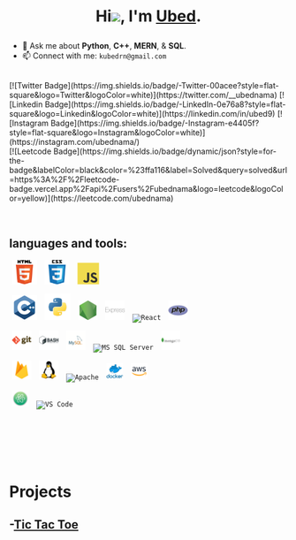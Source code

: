 # <p style="text-align: center;"> Hi<img src="https://raw.githubusercontent.com/iampavangandhi/iampavangandhi/master/gifs/Hi.gif" width="30px">, I'm [Ubed](https://www.linkedin.com/in/ubed9).</p>


- 💬 Ask me about **Python**, **C++**, **MERN**, & **SQL**.
- 📫 Connect with me: `kubedrn@gmail.com`<br>
<br>
[![Twitter Badge](https://img.shields.io/badge/-Twitter-00acee?style=flat-square&logo=Twitter&logoColor=white)](https://twitter.com/__ubednama)
[![Linkedin Badge](https://img.shields.io/badge/-LinkedIn-0e76a8?style=flat-square&logo=Linkedin&logoColor=white)](https://linkedin.com/in/ubed9)
[![Instagram Badge](https://img.shields.io/badge/-Instagram-e4405f?style=flat-square&logo=Instagram&logoColor=white)](https://instagram.com/ubednama/)<br>
[![Leetcode Badge](https://img.shields.io/badge/dynamic/json?style=for-the-badge&labelColor=black&color=%23ffa116&label=Solved&query=solved&url=https%3A%2F%2Fleetcode-badge.vercel.app%2Fapi%2Fusers%2Fubednama&logo=leetcode&logoColor=yellow)](https://leetcode.com/ubednama)


<!-- <a href="https://www.fiverr.com/">
  <img align="left" alt="Ubed's Fiverr" width="22px" src="https://avatars.githubusercontent.com/u/807499?s=200&v=4" /> -->

<!-- <a href="https://www.hackerearth.com/@preethamb97">
  <img align="left" alt="Ubed's HackerEarth" width="22px" src="https://upload.wikimedia.org/wikipedia/commons/thumb/e/e8/HackerEarth_logo.png/480px-HackerEarth_logo.png" />  -->

<p> &nbsp;</p>

<!--  
![visitors](https://visitor-badge.glitch.me/badge?page_id=page.id&left_color=green&right_color=red)
<br><br> -->
## **languages and tools:**  

<!-- Unlinked text or bullet points -->
<code><img height = "45" alt = "HTML" src="https://raw.githubusercontent.com/devicons/devicon/master/icons/html5/html5-original-wordmark.svg" style="margin-right: 5px; margin-left:5px"></code>
<code><img height = "45" alt = "CSS" src="https://raw.githubusercontent.com/devicons/devicon/master/icons/css3/css3-original-wordmark.svg" style="margin-right: 5px; margin-left:5px"></code>
<code><img height="40" alt = "JavaScript" src="https://raw.githubusercontent.com/devicons/devicon/master/icons/javascript/javascript-original.svg" style="margin-right: 5px; margin-left:5px"></code><br>

<code><img height="45" alt = "C++" src="https://raw.githubusercontent.com/github/explore/80688e429a7d4ef2fca1e82350fe8e3517d3494d/topics/cpp/cpp.png" style="margin-right: 5px; margin-left:5px"></code>
<code><img height="47" alt = "Python" src="https://raw.githubusercontent.com/github/explore/80688e429a7d4ef2fca1e82350fe8e3517d3494d/topics/python/python.png" style="margin-right: 5px; margin-left:5px"></code>
<code><img height="35" alt = "NodeJS" src="https://raw.githubusercontent.com/github/explore/80688e429a7d4ef2fca1e82350fe8e3517d3494d/topics/nodejs/nodejs.png" style="margin-right: 5px; margin-left:5px"></code>
<code><img height="35" alt = "express.js" src="https://raw.githubusercontent.com/github/explore/80688e429a7d4ef2fca1e82350fe8e3517d3494d/topics/express/express.png" style="margin-right: 5px; margin-left:5px"></code>
<code><img height="35" alt = "React" src="https://upload.wikimedia.org/wikipedia/commons/a/a7/React-icon.svg" style="margin-right: 5px; margin-left:5px"></code>
<code><img height="35" alt = "php" src="https://raw.githubusercontent.com/github/explore/80688e429a7d4ef2fca1e82350fe8e3517d3494d/topics/php/php.png" style="margin-right: 5px; margin-left:5px"></code>


<code><img height="35" alt = "git" src="https://raw.githubusercontent.com/github/explore/80688e429a7d4ef2fca1e82350fe8e3517d3494d/topics/git/git.png" style="margin-right: 5px; margin-left:5px"></code>
<code><img height="35" alt = "bash" src="https://raw.githubusercontent.com/github/explore/80688e429a7d4ef2fca1e82350fe8e3517d3494d/topics/bash/bash.png" style="margin-right: 5px; margin-left:5px"></code>
<code><img height="35" alt = "MySQL" src="https://raw.githubusercontent.com/github/explore/80688e429a7d4ef2fca1e82350fe8e3517d3494d/topics/mysql/mysql.png" style="margin-right: 5px; margin-left:5px"></code>
<code><img height = "35" alt = "MS SQL Server" src="https://www.freeiconspng.com/uploads/sql-server-icon-png-8.png" style="margin-right: 5px; margin-left:5px"></code>
<code><img height="35" alt = "MongoDB" src="https://raw.githubusercontent.com/github/explore/80688e429a7d4ef2fca1e82350fe8e3517d3494d/topics/mongodb/mongodb.png" style="margin-right: 5px; margin-left:5px"></code>

[<code><img height="35" src="https://raw.githubusercontent.com/github/explore/80688e429a7d4ef2fca1e82350fe8e3517d3494d/topics/firebase/firebase.png" style="margin-right: 5px; margin-left:5px"></code>](https://firebase.google.com/)
<code><img height="35" alt = "Linux" src="https://raw.githubusercontent.com/github/explore/80688e429a7d4ef2fca1e82350fe8e3517d3494d/topics/linux/linux.png" style="margin-right: 5px; margin-left:5px"></code>
<code><img height="30" alt = "Apache" src="https://upload.wikimedia.org/wikipedia/commons/thumb/1/10/Apache_HTTP_server_logo_%282019-present%29.svg/1200px-Apache_HTTP_server_logo_%282019-present%29.svg.png" style="margin-right: 5px; margin-left:5px"></code>
<code><img height="30" alt = "Docker" src="https://raw.githubusercontent.com/github/explore/80688e429a7d4ef2fca1e82350fe8e3517d3494d/topics/docker/docker.png" style="margin-right: 5px; margin-left:5px"></code>
<code><img height="30" alt = "aws" src="https://raw.githubusercontent.com/github/explore/80688e429a7d4ef2fca1e82350fe8e3517d3494d/topics/aws/aws.png" style="margin-right: 5px; margin-left:5px"></code>

<code><img height="30" alt = "Atom" src="https://raw.githubusercontent.com/github/explore/80688e429a7d4ef2fca1e82350fe8e3517d3494d/topics/atom/atom.png" style="margin-right: 5px; margin-left:5px"></code>
<code><img height="30" alt = "VS Code" src="https://code.visualstudio.com/assets/favicon.ico" style="margin-right: 5px; margin-left:5px"></code>

<!--[<code><img height="20" src="https://cdn.iconscout.com/icon/free/png-256/nginx-3521604-2945048.png"></code>](https://www.nginx.com/) -->

<p> &nbsp;</p>
<p> &nbsp;</p>
<p> &nbsp;</p>
<h1>Projects</h1>
<!-- <h2>-<a href=''>Portfolio</a></h3><br> -->
<h2>-<a href='https://github.com/ubednama/tictactoe-js'>Tic Tac Toe</a></h2><br>
